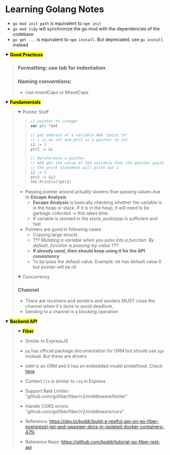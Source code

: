 # Learning Golang Notes
- `go mod init path` is equivalent to `npm init`
- `go mod tidy` will synchronize the go.mod with the dependencies of the codebase
- `go get ...` is equivalent to `npm install`. But deprecated, use `go install` instead
<details open>
    <summary><b><mark>Good Practices</b></mark></summary>
        <blockquote>

### Formatting: use tab for indentation
### Naming conventions:
- Use mixedCaps or MixedCaps
        <blockquote>
</details>  

<details open>
    <summary><b><mark>Fundamentals</mark></b></summary>
        <blockquote>

<details open>
        <summary>Pointer Stuff</summary>
            <blockquote>

```go
// pointer to integer
var ptr *int 

// get address of a variable AKA "point to"
// i is an int and ptr1 is a pointer to int
i1 := 1
ptr1 := &i 

// dereference a pointer 
// AKA get the value of the variable that the pointer points to
// The print statement will print out 2
i2 := 2
ptr2 := &i2
fmt.Println(*ptr2) 
```
</blockquote>

- Passing pointer around actually slowers than passing values due to **Escape Analysis**
    - **Escape Analysis** is basically checking whether the variable is in the heap or stack. If it is in the heap, it will need to be garbage collected -> this takes time. 
    - If variable is storeed in the stack, push/pop is sufficient and fast
- Pointers are good in following cases
    - Copying large structs
    - ??? *Mutating a variable when you pass into a function. By default, function is passing-by-value* ???
    - **If already used, then should keep using it for the API consistency**
    - To by-pass the default value. Example: int has default value 0 but pointer will be nil

</details>


<details open>
        <summary>Concurrency</summary>

### Channel
- There are receivers and senders and senders MUST close the channel when it's done to avoid deadlock.
- Sending to a channel is a blocking operation
</details>
        <blockquote>
</details> 

<details open>
    <summary><b><mark>Backend API</b></mark></summary>
      <blockquote>
        <details open>
        <summary><b><mark>Fiber</b></mark></summary>
          
- Similar to ExpressJS
- `pq` has official package documentation for ORM but should use `pgx` instead. But these are drivers
- `GORM` is an ORM and it has an embedded model predefined. Check [here](./backendApi/models/book.go)
- Context `Ctx` is similar to `req` in Express
- Support Rate Limiter:  "github.com/gofiber/fiber/v2/middleware/limiter"
- Handle CORS errors: "github.com/gofiber/fiber/v2/middleware/cors"
- Reference: https://dev.to/koddr/build-a-restful-api-on-go-fiber-postgresql-jwt-and-swagger-docs-in-isolated-docker-containers-475j
- Reference Repo: https://github.com/koddr/tutorial-go-fiber-rest-api
        
    </details>
</blockquote>
</details>  
